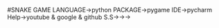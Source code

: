 #SNAKE GAME
LANGUAGE->python
PACKAGE->pygame
IDE->pycharm
Help->youtube & google & github
S.S->->->
